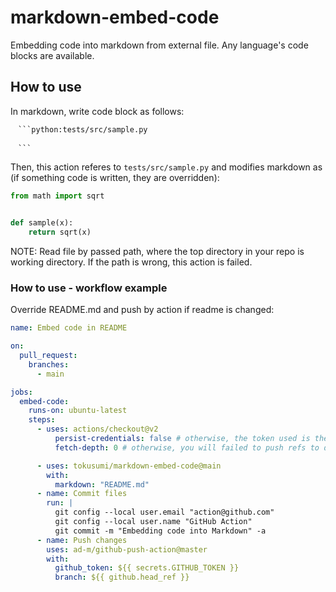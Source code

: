# markdown-embed-code

Embedding code into markdown from external file.
Any language's code blocks are available.


## How to use

In markdown, write code block as follows:


```markdown
　```python:tests/src/sample.py
　
　```
```

Then, this action referes to `tests/src/sample.py` and modifies markdown as (if something code is written, they are overridden):


```python:tests/src/sample.py
from math import sqrt


def sample(x):
    return sqrt(x)

```

NOTE: Read file by passed path, where the top directory in your repo is working directory. If the path is wrong, this action is failed.


### How to use - workflow example

Override README.md and push by action if readme is changed:


```yaml
name: Embed code in README

on:
  pull_request:
    branches:
      - main

jobs:
  embed-code:
    runs-on: ubuntu-latest
    steps:
      - uses: actions/checkout@v2
          persist-credentials: false # otherwise, the token used is the GITHUB_TOKEN, instead of your personal token
          fetch-depth: 0 # otherwise, you will failed to push refs to dest repo

      - uses: tokusumi/markdown-embed-code@main
        with:
          markdown: "README.md"
      - name: Commit files
        run: |
          git config --local user.email "action@github.com"
          git config --local user.name "GitHub Action"
          git commit -m "Embedding code into Markdown" -a
      - name: Push changes
        uses: ad-m/github-push-action@master
        with:
          github_token: ${{ secrets.GITHUB_TOKEN }}
          branch: ${{ github.head_ref }}
```
